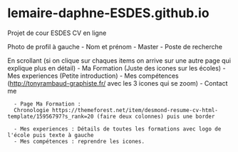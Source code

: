 # lemaire-daphne-ESDES.github.io
Projet de cour ESDES
CV en ligne 
 

 Photo de profil à gauche 
    - Nom et prénom 
    - Master 
    - Poste de recherche 
    
  En scrollant 
  (si on clique sur chaques items on arrive sur une autre page qui explique plus en détail) 
      - Ma Formation (Juste des icones sur les écoles) 
      - Mes experiences (Petite introduction) 
      - Mes compétences (http://tonyrambaud-graphiste.fr/ avec les 3 icones qui se zoom) 
      - Contact me 

     
      - Page Ma Formation : 
      Chronologie https://themeforest.net/item/desmond-resume-cv-html-template/15956797?s_rank=20 (faire deux colonnes) puis une border 
      
      - Mes experiences : Détails de toutes les formations avec logo de l'école puis texte à gauche 
      - Mes compétences : reprendre les icones. 
